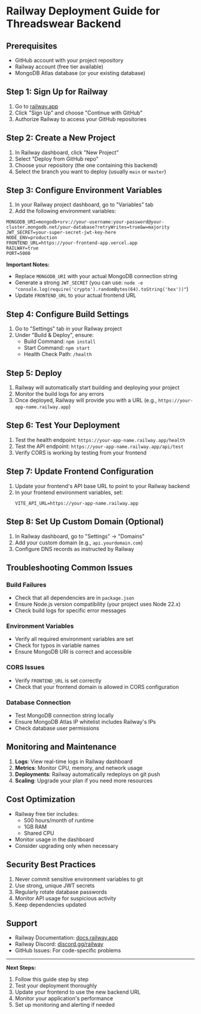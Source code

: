 # Railway Deployment Guide for Threadswear Backend

## Prerequisites
- GitHub account with your project repository
- Railway account (free tier available)
- MongoDB Atlas database (or your existing database)

## Step 1: Sign Up for Railway

1. Go to [railway.app](https://railway.app)
2. Click "Sign Up" and choose "Continue with GitHub"
3. Authorize Railway to access your GitHub repositories

## Step 2: Create a New Project

1. In Railway dashboard, click "New Project"
2. Select "Deploy from GitHub repo"
3. Choose your repository (the one containing this backend)
4. Select the branch you want to deploy (usually `main` or `master`)

## Step 3: Configure Environment Variables

1. In your Railway project dashboard, go to "Variables" tab
2. Add the following environment variables:

```
MONGODB_URI=mongodb+srv://your-username:your-password@your-cluster.mongodb.net/your-database?retryWrites=true&w=majority
JWT_SECRET=your-super-secret-jwt-key-here
NODE_ENV=production
FRONTEND_URL=https://your-frontend-app.vercel.app
RAILWAY=true
PORT=5000
```

**Important Notes:**
- Replace `MONGODB_URI` with your actual MongoDB connection string
- Generate a strong `JWT_SECRET` (you can use: `node -e "console.log(require('crypto').randomBytes(64).toString('hex'))"`)
- Update `FRONTEND_URL` to your actual frontend URL

## Step 4: Configure Build Settings

1. Go to "Settings" tab in your Railway project
2. Under "Build & Deploy", ensure:
   - Build Command: `npm install`
   - Start Command: `npm start`
   - Health Check Path: `/health`

## Step 5: Deploy

1. Railway will automatically start building and deploying your project
2. Monitor the build logs for any errors
3. Once deployed, Railway will provide you with a URL (e.g., `https://your-app-name.railway.app`)

## Step 6: Test Your Deployment

1. Test the health endpoint: `https://your-app-name.railway.app/health`
2. Test the API endpoint: `https://your-app-name.railway.app/api/test`
3. Verify CORS is working by testing from your frontend

## Step 7: Update Frontend Configuration

1. Update your frontend's API base URL to point to your Railway backend
2. In your frontend environment variables, set:
   ```
   VITE_API_URL=https://your-app-name.railway.app
   ```

## Step 8: Set Up Custom Domain (Optional)

1. In Railway dashboard, go to "Settings" → "Domains"
2. Add your custom domain (e.g., `api.yourdomain.com`)
3. Configure DNS records as instructed by Railway

## Troubleshooting Common Issues

### Build Failures
- Check that all dependencies are in `package.json`
- Ensure Node.js version compatibility (your project uses Node 22.x)
- Check build logs for specific error messages

### Environment Variables
- Verify all required environment variables are set
- Check for typos in variable names
- Ensure MongoDB URI is correct and accessible

### CORS Issues
- Verify `FRONTEND_URL` is set correctly
- Check that your frontend domain is allowed in CORS configuration

### Database Connection
- Test MongoDB connection string locally
- Ensure MongoDB Atlas IP whitelist includes Railway's IPs
- Check database user permissions

## Monitoring and Maintenance

1. **Logs**: View real-time logs in Railway dashboard
2. **Metrics**: Monitor CPU, memory, and network usage
3. **Deployments**: Railway automatically redeploys on git push
4. **Scaling**: Upgrade your plan if you need more resources

## Cost Optimization

- Railway free tier includes:
  - 500 hours/month of runtime
  - 1GB RAM
  - Shared CPU
- Monitor usage in the dashboard
- Consider upgrading only when necessary

## Security Best Practices

1. Never commit sensitive environment variables to git
2. Use strong, unique JWT secrets
3. Regularly rotate database passwords
4. Monitor API usage for suspicious activity
5. Keep dependencies updated

## Support

- Railway Documentation: [docs.railway.app](https://docs.railway.app)
- Railway Discord: [discord.gg/railway](https://discord.gg/railway)
- GitHub Issues: For code-specific problems

---

**Next Steps:**
1. Follow this guide step by step
2. Test your deployment thoroughly
3. Update your frontend to use the new backend URL
4. Monitor your application's performance
5. Set up monitoring and alerting if needed
